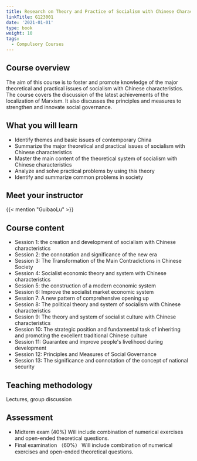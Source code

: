 ```yaml
---
title: Research on Theory and Practice of Socialism with Chinese Characteristics
linkTitle: G123001
date: '2021-01-01'
type: book
weight: 10
tags:
  - Compulsory Courses
---
```


<!--more-->

## Course overview

The aim of this course is to foster and promote knowledge of the major theoretical and practical issues of socialism with Chinese characteristics. The course covers the discussion of the latest achievements of the localization of Marxism. It also discusses the principles and measures to strengthen and innovate social governance.

## What you will learn

- Identify themes and basic issues of contemporary China
- Summarize the major theoretical and practical issues of socialism with Chinese characteristics
- Master the main content of the theoretical system of socialism with Chinese characteristics
- Analyze and solve practical problems by using this theory
- Identify and summarize common problems in society

## Meet your instructor

{{< mention "GuibaoLu" >}}

## Course content

- Session 1: the creation and development of socialism with Chinese characteristics
- Session 2: the connotation and significance of the new era
- Session 3: The Transformation of the Main Contradictions in Chinese Society
- Session 4: Socialist economic theory and system with Chinese characteristics
- Session 5: the construction of a modern economic system
- Session 6: Improve the socialist market economic system
- Session 7: A new pattern of comprehensive opening up
- Session 8: The political theory and system of socialism with Chinese characteristics
- Session 9: The theory and system of socialist culture with Chinese characteristics
- Session 10: The strategic position and fundamental task of inheriting and promoting the excellent traditional Chinese culture
- Session 11: Guarantee and improve people's livelihood during development
- Session 12: Principles and Measures of Social Governance
- Session 13: The significance and connotation of the concept of national security

## Teaching methodology

Lectures, group discussion 

## Assessment

- Midterm exam (40%)
Will include combination of numerical exercises and open-ended theoretical questions.
- Final examination （60%）
Will include combination of numerical exercises and open-ended theoretical questions.
